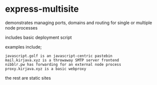 express-multisite
====

demonstrates managing ports, domains and routing for single or multiple node processes

includes basic deployment script

examples include;

    javascript.golf is an javascript-centric pastebin
    mail.kirjava.xyz is a throwaway SMTP server frontend
    nibblr.pw has forwarding for an external node process
    proxy.kirjava.xyz is a basic webproxy

the rest are static sites
